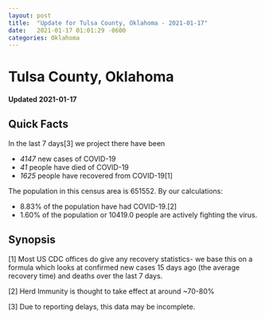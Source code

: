 ```yaml
---
layout: post
title:  "Update for Tulsa County, Oklahoma - 2021-01-17"
date:   2021-01-17 01:01:29 -0600
categories: Oklahoma
---
```


# Tulsa County, Oklahoma
#### Updated 2021-01-17

## Quick Facts

In the last 7 days[3] we project there have been
- *4147* new cases of COVID-19
- *41* people have died of COVID-19
- *1625* people have recovered from COVID-19[1]

The population in this census area is 651552. By our calculations:
- 8.83% of the population have had COVID-19.[2]
- 1.60% of the population or 10419.0 people are actively fighting the virus.

## Synopsis




[1] Most US CDC offices do give any recovery statistics- we base this on a formula which looks at confirmed new cases
15 days ago (the average recovery time) and deaths over the last 7 days.

[2] Herd Immunity is thought to take effect at around ~70-80%

[3] Due to reporting delays, this data may be incomplete.
 
    